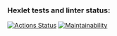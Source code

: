 ### Hexlet tests and linter status:
[![Actions Status](https://github.com/nbagr/python-project-49/actions/workflows/hexlet-check.yml/badge.svg)](https://github.com/nbagr/python-project-49/actions)
[![Maintainability](https://api.codeclimate.com/v1/badges/00aa96b3c1bc32c1f682/maintainability)](https://codeclimate.com/github/nbagr/python-project-49/maintainability)